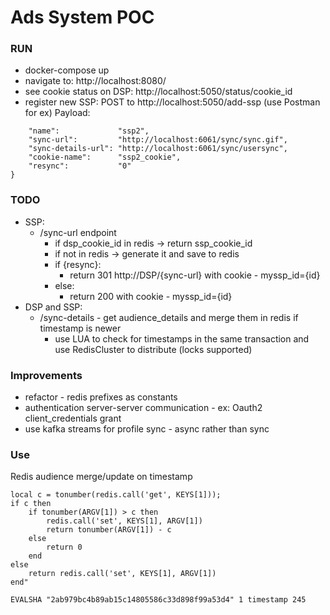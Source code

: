 # Ads System POC

### RUN
- docker-compose up
- navigate to:   http://localhost:8080/
- see cookie status on DSP: http://localhost:5050/status/cookie_id
- register new SSP: POST to http://localhost:5050/add-ssp (use Postman for ex)
Payload:
```{
    "name":             "ssp2",
    "sync-url":         "http://localhost:6061/sync/sync.gif",
    "sync-details-url": "http://localhost:6061/sync/usersync",
    "cookie-name":      "ssp2_cookie",
    "resync":           "0"
}
```

### TODO
- SSP:
    - /sync-url endpoint
        - if dsp_cookie_id in redis -> return ssp_cookie_id
        - if not in redis -> generate it and save to redis
        - if {resync}:
            - return 301 http://DSP/{sync-url} with cookie - myssp_id={id}
        - else:
            - return 200 with cookie - myssp_id={id}
- DSP and SSP:
    - /sync-details - get audience_details and merge them in redis if timestamp is newer
        - use LUA to check for timestamps in the same transaction and use RedisCluster to distribute (locks supported)

### Improvements
- refactor - redis prefixes as constants
- authentication server-server communication - ex: Oauth2 client_credentials grant
- use kafka streams for profile sync - async rather than sync

### Use
Redis audience merge/update on timestamp
```SCRIPT LOAD "
local c = tonumber(redis.call('get', KEYS[1]));
if c then 
    if tonumber(ARGV[1]) > c then 
        redis.call('set', KEYS[1], ARGV[1]) 
        return tonumber(ARGV[1]) - c 
    else 
        return 0 
    end 
else 
    return redis.call('set', KEYS[1], ARGV[1])
end"

EVALSHA "2ab979bc4b89ab15c14805586c33d898f99a53d4" 1 timestamp 245
```
